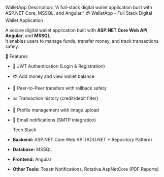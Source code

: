  WalletApp
Description: “A full-stack digital wallet application built with ASP.NET Core, MSSQL, and Angular.”
 💳 WalletApp - Full Stack Digital Wallet Application

 A secure digital wallet application built with **ASP.NET Core Web API**, **Angular**, and **MSSQL**.  
It enables users to manage funds, transfer money, and track transactions safely.  

 🔑 Features
- 🔐 JWT Authentication (Login & Registration)
- 💳 Add money and view wallet balance
- 🔄 Peer-to-Peer transfers with rollback safety
- 📊 Transaction history (credit/debit filter)
- 📁 Profile management with image upload
- 📧 Email notifications (SMTP integration)

  Tech Stack
- **Backend:** ASP.NET Core Web API (ADO.NET + Repository Pattern)
- **Database:** MSSQL
- **Frontend:** Angular
- **Other Tools:** Toastr Notifications, Rotativa.AspNetCore (PDF Reports)



